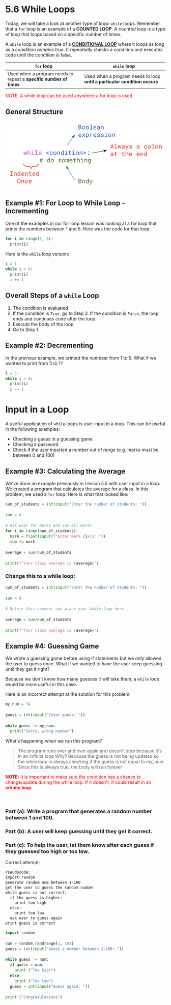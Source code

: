 # 5.6 While Loops

Today, we will take a look at another type of loop: `while` loops.
Remember that a `for` loop is an example of a **COUNTED LOOP**. A counted loop is a type of loop that loops based on a specific number of times. 

A `while` loop is an example of a <ins>**CONDITIONAL LOOP**</ins> where it loops as long as a *conidition remains true*. It repeatedly checks a condition and executes code until the condition is false.

| `for` loop | `while` loop |
| ---------- | ------------ |
| Used when a program needs to repeat a **specific number of times** | Used when a program needs to loop **until a particular condition occurs** |

<span style="color:red">
NOTE: A while loop can be used anywhere a for loop is used
</span>

## General Structure
![](whileLoopStructure.png)

## Example #1: For Loop to While Loop - Incrementing
One of the examples in our for loop lesson was looking at a for loop that prints the numbers between 1 and 5. Here was the code for that loop:
```python
for i in range(1, 6):
  print(i)
```

Here is the `while` loop version:
```python
i = 1
while i < 6:
  print(i)
  i += 1
```

## Overall Steps of a  `while` Loop
1. The condition is evaluated
2. If the condition is `True`, go to Step 3. 
If the condition is `False`, the loop ends and continues code after the loop.
3. Execute the body of the loop
4. Go to Step 1.

## Example #2: Decrementing
In the previous example, we printed the numbesr from 1 to 5. What if we wanted to print from 5 to 1?
```python
i = 5
while i > 0:
  print(i)
  i -= 1
```

# Input in a Loop
A useful application of `while` loops is user input in a loop. This can be useful in the following examples:
- Checking a guess in a guessing game
- Checking a password
- Check if the user inputted a number out of range (e.g. marks must be between 0 and 100)

## Example #3: Calculating the Average
We've done an example previously in Lesson 5.5 with user input in a loop. We created a program that calculates the average for a class. In this problem, we used a `for` loop. Here is what that looked like:
```python
num_of_students = int(input("Enter the number of students: "))

sum = 0

# Ask user for marks and sum all marks
for i in range(num_of_students):
  mark = float(input(f"Enter mark {i+1}: "))
  sum += mark

average = sum/num_of_students

print(f"Your class average is {average}")
```

### Change this to a while loop:
```python
num_of_students = int(input("Enter the number of students: "))

sum = 0

# Delete this comment and place your while loop here

average = sum/num_of_students

print(f"Your class average is {average}")
```

## Example #4: Guessing Game
We wrote a guessing game before using if statements but we only allowed the user to guess once. What if we wanted to have the user keep guessing until they get it right?

Because we don't know how many guesses it will take them, a `while` loop would be more useful in this case.

Here is an incorrect attempt at the solution for this problem:
```python
my_num = 34

guess = int(input("Enter guess: "))

while guess != my_num:
  print("Sorry, wrong number")
```
What's happening when we run this program?
>The program runs over and over again and doesn't stop because it's in an infinite loop
Why?
>Because the guess is not being updated so the while loop is always checking if the guess is not equal to my_num. Since this is always true, the body will run forever

<span style="color: red">
<b>NOTE:</b> It is important to make sure the condition has a chance to change/update during the while loop. If it doesn't, it could result in an <b>infinite loop</b>
</span>
<br><br>

# 
### Part (a): Write a program that generates a random number between 1 and 100.
### Part (b): A user will keep guessing until they get it correct.
### Part (c): To help the user, let them know after each guess if they guessed too high or too low.

Correct attempt:
```
Pseudocode:
import random
generate random num between 1-100
get the user to guess the random number
while guess is not correct:
  if the guess is higher:
    print too high
  else:
    print too low
  ask user to guess again
print guess is correct

```
```python
import random

num = random.randrange(1, 101)
guess = int(input("Guess a number between 1-100: "))

while guess != num:
  if guess > num:
    print ("Too high")
  else:
    print ("Too low")
  guess = int(input("Guess again: "))

print ("Congratulations")
```

